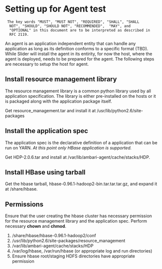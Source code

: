 <!---
  Licensed under the Apache License, Version 2.0 (the "License");
  you may not use this file except in compliance with the License.
  You may obtain a copy of the License at
  
   http://www.apache.org/licenses/LICENSE-2.0
  
  Unless required by applicable law or agreed to in writing, software
  distributed under the License is distributed on an "AS IS" BASIS,
  WITHOUT WARRANTIES OR CONDITIONS OF ANY KIND, either express or implied.
  See the License for the specific language governing permissions and
  limitations under the License. See accompanying LICENSE file.
-->
  
# Setting up for Agent test

     The key words "MUST", "MUST NOT", "REQUIRED", "SHALL", "SHALL
      NOT", "SHOULD", "SHOULD NOT", "RECOMMENDED",  "MAY", and
      "OPTIONAL" in this document are to be interpreted as described in
      RFC 2119.

An agent is an application independent entity that can handle any application as long as its definition conforms to a specific format (TBD). While Slider will install the agent in its entirity, for now the host, where the agent is deployed, needs to be prepared for the agent. The following steps are necessary to setup the host for agent.

## Install resource management library
The resource management library is a common python library used by all application specification. The library is either pre-installed on the hosts or it is packaged along with the application package itself.
 
Get resource_management.tar and install it at /usr/lib/python2.6/site-packages

## Install the application spec
The application spec is the declarative definition of a application that can be run on YARN. *At this point only HBase application is supported.*

Get HDP-2.0.6.tar and install at /var/lib/ambari-agent/cache/stacks/HDP.

## Install HBase using tarball
Get the hbase tarball, hbase-0.96.1-hadoop2-bin.tar.tar.tar.gz, and expand it at /share/hbase.

## Permissions
Ensure that the user creating the hbase cluster has necessary permission for the resource management library and the application spec. Perform necessary **chown** and **chmod**.

1. /share/hbase/hbase-0.96.1-hadoop2/conf
2. /usr/lib/python2.6/site-packages/resource_management
3. /var/lib/ambari-agent/cache/stacks/HDP
4. /var/log/hbase, /var/run/hbase (or appropriate log and run directories)
5. Ensure hbase root/staging HDFS directories have appropriate permission

